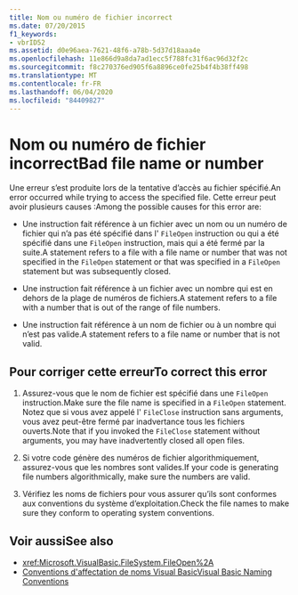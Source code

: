 ```yaml
---
title: Nom ou numéro de fichier incorrect
ms.date: 07/20/2015
f1_keywords:
- vbrID52
ms.assetid: d0e96aea-7621-48f6-a78b-5d37d18aaa4e
ms.openlocfilehash: 11e866d9a8da7ad1ecc5f788fc31f6ac96d32f2c
ms.sourcegitcommit: f8c270376ed905f6a8896ce0fe25b4f4b38ff498
ms.translationtype: MT
ms.contentlocale: fr-FR
ms.lasthandoff: 06/04/2020
ms.locfileid: "84409827"
---
```

# <a name="bad-file-name-or-number"></a><span data-ttu-id="61d8d-102">Nom ou numéro de fichier incorrect</span><span class="sxs-lookup"><span data-stu-id="61d8d-102">Bad file name or number</span></span>
<span data-ttu-id="61d8d-103">Une erreur s’est produite lors de la tentative d’accès au fichier spécifié.</span><span class="sxs-lookup"><span data-stu-id="61d8d-103">An error occurred while trying to access the specified file.</span></span> <span data-ttu-id="61d8d-104">Cette erreur peut avoir plusieurs causes :</span><span class="sxs-lookup"><span data-stu-id="61d8d-104">Among the possible causes for this error are:</span></span>  
  
- <span data-ttu-id="61d8d-105">Une instruction fait référence à un fichier avec un nom ou un numéro de fichier qui n’a pas été spécifié dans l' `FileOpen` instruction ou qui a été spécifié dans une `FileOpen` instruction, mais qui a été fermé par la suite.</span><span class="sxs-lookup"><span data-stu-id="61d8d-105">A statement refers to a file with a file name or number that was not specified in the `FileOpen` statement or that was specified in a `FileOpen` statement but was subsequently closed.</span></span>  
  
- <span data-ttu-id="61d8d-106">Une instruction fait référence à un fichier avec un nombre qui est en dehors de la plage de numéros de fichiers.</span><span class="sxs-lookup"><span data-stu-id="61d8d-106">A statement refers to a file with a number that is out of the range of file numbers.</span></span>  
  
- <span data-ttu-id="61d8d-107">Une instruction fait référence à un nom de fichier ou à un nombre qui n’est pas valide.</span><span class="sxs-lookup"><span data-stu-id="61d8d-107">A statement refers to a file name or number that is not valid.</span></span>  
  
## <a name="to-correct-this-error"></a><span data-ttu-id="61d8d-108">Pour corriger cette erreur</span><span class="sxs-lookup"><span data-stu-id="61d8d-108">To correct this error</span></span>  
  
1. <span data-ttu-id="61d8d-109">Assurez-vous que le nom de fichier est spécifié dans une `FileOpen` instruction.</span><span class="sxs-lookup"><span data-stu-id="61d8d-109">Make sure the file name is specified in a `FileOpen` statement.</span></span> <span data-ttu-id="61d8d-110">Notez que si vous avez appelé l' `FileClose` instruction sans arguments, vous avez peut-être fermé par inadvertance tous les fichiers ouverts.</span><span class="sxs-lookup"><span data-stu-id="61d8d-110">Note that if you invoked the `FileClose` statement without arguments, you may have inadvertently closed all open files.</span></span>  
  
2. <span data-ttu-id="61d8d-111">Si votre code génère des numéros de fichier algorithmiquement, assurez-vous que les nombres sont valides.</span><span class="sxs-lookup"><span data-stu-id="61d8d-111">If your code is generating file numbers algorithmically, make sure the numbers are valid.</span></span>  
  
3. <span data-ttu-id="61d8d-112">Vérifiez les noms de fichiers pour vous assurer qu’ils sont conformes aux conventions du système d’exploitation.</span><span class="sxs-lookup"><span data-stu-id="61d8d-112">Check the file names to make sure they conform to operating system conventions.</span></span>  
  
## <a name="see-also"></a><span data-ttu-id="61d8d-113">Voir aussi</span><span class="sxs-lookup"><span data-stu-id="61d8d-113">See also</span></span>

- <xref:Microsoft.VisualBasic.FileSystem.FileOpen%2A>
- [<span data-ttu-id="61d8d-114">Conventions d'affectation de noms Visual Basic</span><span class="sxs-lookup"><span data-stu-id="61d8d-114">Visual Basic Naming Conventions</span></span>](../../programming-guide/program-structure/naming-conventions.md)
